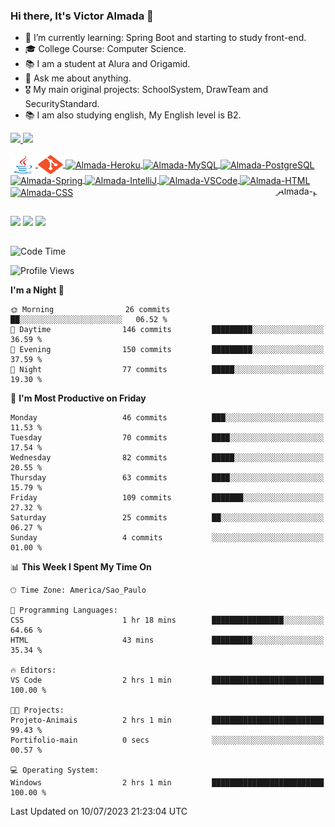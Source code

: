 ### Hi there, It's Victor Almada 👋


- 🌱 I’m currently learning: Spring Boot and starting to study front-end.
- 🎓 College Course: Computer Science.
- 📚  I am a student at Alura and Origamid.
- 💬 Ask me about anything.
- 🎖 My main original projects: SchoolSystem, DrawTeam and SecurityStandard.
- 📚 I am also studying english, My English level is B2.
 
<div>
<a href="https://github.com/Almadavic">
<img height="180em" src="https://github-readme-stats.vercel.app/api?username=Almadavic&showw_icons=true&theme=dark&include_all_commits=true&count_private=true">
<img height="180em" src="https://github-readme-stats.vercel.app/api/top-langs/?username=Almadavic&layout=compact&langs_count=16&theme=dracula">
</div>

<div style="display: inline_block"><br>
  <img align="center" alt="Almada-Java" height="30" width="40" src="https://raw.githubusercontent.com/devicons/devicon/master/icons/java/java-original.svg">
  <img align="center" alt="Almada-Git" height="30" width="40" src="https://raw.githubusercontent.com/devicons/devicon/master/icons/git/git-original.svg">
  <img align="center" alt="Almada-Heroku" height="30" width="40" src="https://cdn.jsdelivr.net/gh/devicons/devicon/icons/heroku/heroku-plain-wordmark.svg" />             
  <img align="center" alt="Almada-MySQL" height="30" width="40" src="https://cdn.jsdelivr.net/gh/devicons/devicon/icons/mysql/mysql-original-wordmark.svg" />
  <img align="center" alt="Almada-PostgreSQL" height="30" width="40" src="https://cdn.jsdelivr.net/gh/devicons/devicon/icons/postgresql/postgresql-plain-wordmark.svg" />
  <img align="center" alt="Almada-Spring" height="30" width="40" src="https://cdn.jsdelivr.net/gh/devicons/devicon/icons/spring/spring-original-wordmark.svg" />
   <img align="center" alt="Almada-IntelliJ" height="30" width="40" src="https://cdn.jsdelivr.net/gh/devicons/devicon/icons/intellij/intellij-original.svg" />
   <img align="center" alt="Almada-VSCode" height="30" width="40" src="https://cdn.jsdelivr.net/gh/devicons/devicon/icons/vscode/vscode-original.svg" />
   <img align="center" alt="Almada-HTML" height="30" width="40" src="https://cdn.jsdelivr.net/gh/devicons/devicon/icons/html5/html5-original.svg" />
   <img align="center" alt="Almada-CSS" height="30" width="40" src="https://cdn.jsdelivr.net/gh/devicons/devicon/icons/css3/css3-original.svg" />
  <img align="right" alt="Almada-pic" height="150" style="border-radius:50px;" src="https://user-images.githubusercontent.com/85299065/185514627-94fcf387-edc6-4c24-88f1-b4873ccd49e9.png">
</div>
  
  ##
 
<div> 
  <a href="https://www.youtube.com/channel/UCUrcUNA90M_ZqLEcQxd3UNA" target="_blank"><img src="https://img.shields.io/badge/YouTube-FF0000?style=for-the-badge&logo=youtube&logoColor=white" target="_blank"></a>
 <a href = "mailto:almadavic@live.com"><img src="https://img.shields.io/badge/-Gmail-%23333?style=for-the-badge&logo=gmail&logoColor=white" target="_blank"></a>
  <a href="https://www.linkedin.com/in/victoralmada/" target="_blank"><img src="https://img.shields.io/badge/-LinkedIn-%230077B5?style=for-the-badge&logo=linkedin&logoColor=white" target="_blank"></a> 
</div>

##

<!--START_SECTION:waka-->
![Code Time](http://img.shields.io/badge/Code%20Time-294%20hrs%2054%20mins-blue)

![Profile Views](http://img.shields.io/badge/Profile%20Views-20-blue)

**I'm a Night 🦉** 

```text
🌞 Morning                26 commits          ██░░░░░░░░░░░░░░░░░░░░░░░   06.52 % 
🌆 Daytime                146 commits         █████████░░░░░░░░░░░░░░░░   36.59 % 
🌃 Evening                150 commits         █████████░░░░░░░░░░░░░░░░   37.59 % 
🌙 Night                  77 commits          █████░░░░░░░░░░░░░░░░░░░░   19.30 % 
```
📅 **I'm Most Productive on Friday** 

```text
Monday                   46 commits          ███░░░░░░░░░░░░░░░░░░░░░░   11.53 % 
Tuesday                  70 commits          ████░░░░░░░░░░░░░░░░░░░░░   17.54 % 
Wednesday                82 commits          █████░░░░░░░░░░░░░░░░░░░░   20.55 % 
Thursday                 63 commits          ████░░░░░░░░░░░░░░░░░░░░░   15.79 % 
Friday                   109 commits         ███████░░░░░░░░░░░░░░░░░░   27.32 % 
Saturday                 25 commits          ██░░░░░░░░░░░░░░░░░░░░░░░   06.27 % 
Sunday                   4 commits           ░░░░░░░░░░░░░░░░░░░░░░░░░   01.00 % 
```


📊 **This Week I Spent My Time On** 

```text
🕑︎ Time Zone: America/Sao_Paulo

💬 Programming Languages: 
CSS                      1 hr 18 mins        ████████████████░░░░░░░░░   64.66 % 
HTML                     43 mins             █████████░░░░░░░░░░░░░░░░   35.34 % 

🔥 Editors: 
VS Code                  2 hrs 1 min         █████████████████████████   100.00 % 

🐱‍💻 Projects: 
Projeto-Animais          2 hrs 1 min         █████████████████████████   99.43 % 
Portifolio-main          0 secs              ░░░░░░░░░░░░░░░░░░░░░░░░░   00.57 % 

💻 Operating System: 
Windows                  2 hrs 1 min         █████████████████████████   100.00 % 
```


 Last Updated on 10/07/2023 21:23:04 UTC
<!--END_SECTION:waka-->
